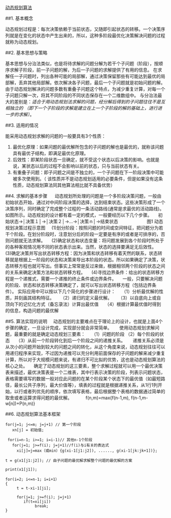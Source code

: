 ﻿[动态规划算法](http://www.cnblogs.com/steven_oyj/archive/2010/05/22/1741374.html)


##1. 基本概念

动态规划过程是：每次决策依赖于当前状态，又随即引起状态的转移。一个决策序列就是在变化的状态中产生出来的，所以，这种多阶段最优化决策解决问题的过程就称为动态规划。

##2. 基本思想与策略

基本思想与分治法类似，也是将待求解的问题分解为若干个子问题（阶段），按顺序求解子阶段，前一子问题的解，为后一子问题的求解提供了有用的信息。
在求解任一子问题时，列出各种可能的局部解，通过决策保留那些有可能达到最优的局部解，丢弃其他局部解。依次解决各子问题，最后一个子问题就是初始问题的解。
由于动态规划解决的问题多数有重叠子问题这个特点，为减少重复计算，对每一个子问题只解一次，将其不同阶段的不同状态保存在一个二维数组中。
与分治法最大的差别是：*适合于用动态规划法求解的问题，经分解后得到的子问题往往不是互相独立的
（即下一个子阶段的求解是建立在上一个子阶段的解的基础上，进行进一步的求解）*。
 


##3. 适用的情况

能采用动态规划求解的问题的一般要具有3个性质：

1. 最优化原理：如果问题的最优解所包含的子问题的解也是最优的，就称该问题具有最优子结构，即满足最优化原理。
2. 后效性：即某阶段状态一旦确定，就不受这个状态以后决策的影响。也就是说，某状态以后的过程不会影响以前的状态，只与当前状态有关。
3. 有重叠子问题：即子问题之间是不独立的，一个子问题在下一阶段决策中可能被多次使用到。（
    该性质并不是动态规划适用的必要条件，但是如果没有这条性质，动态规划算法同其他算法相比就不具备优势）
 

##4. 求解的基本步骤
     动态规划所处理的问题是一个多阶段决策问题，一般由初始状态开始，通过对中间阶段决策的选择，达到结束状态。这些决策形成了一个决策序列，同时确定了完成整个过程的一条活动路线(通常是求最优的活动路线)。如图所示。动态规划的设计都有着一定的模式，一般要经历以下几个步骤。
    初始状态→│决策１│→│决策２│→…→│决策ｎ│→结束状态
                      图1 动态规划决策过程示意图
    (1)划分阶段：按照问题的时间或空间特征，把问题分为若干个阶段。在划分阶段时，注意划分后的阶段一定要是有序的或者是可排序的，否则问题就无法求解。
    (2)确定状态和状态变量：将问题发展到各个阶段时所处于的各种客观情况用不同的状态表示出来。当然，状态的选择要满足无后效性。
    (3)确定决策并写出状态转移方程：因为决策和状态转移有着天然的联系，状态转移就是根据上一阶段的状态和决策来导出本阶段的状态。所以如果确定了决策，状态转移方程也就可写出。但事实上常常是反过来做，根据相邻两个阶段的状态之间的关系来确定决策方法和状态转移方程。
    (4)寻找边界条件：给出的状态转移方程是一个递推式，需要一个递推的终止条件或边界条件。
    一般，只要解决问题的阶段、状态和状态转移决策确定了，就可以写出状态转移方程（包括边界条件）。
实际应用中可以按以下几个简化的步骤进行设计：
    （1）分析最优解的性质，并刻画其结构特征。
    （2）递归的定义最优解。
    （3）以自底向上或自顶向下的记忆化方式（备忘录法）计算出最优值
    （4）根据计算最优值时得到的信息，构造问题的最优解
 

##5. 算法实现的说明
    动态规划的主要难点在于理论上的设计，也就是上面4个步骤的确定，一旦设计完成，实现部分就会非常简单。
     使用动态规划求解问题，最重要的就是确定动态规划三要素：
    （1）问题的阶段 （2）每个阶段的状态
    （3）从前一个阶段转化到后一个阶段之间的递推关系。
     递推关系必须是从次小的问题开始到较大的问题之间的转化，从这个角度来说，动态规划往往可以用递归程序来实现，不过因为递推可以充分利用前面保存的子问题的解来减少重复计算，所以对于大规模问题来说，有递归不可比拟的优势，这也是动态规划算法的核心之处。
    确定了动态规划的这三要素，整个求解过程就可以用一个最优决策表来描述，最优决策表是一个二维表，其中行表示决策的阶段，列表示问题状态，表格需要填写的数据一般对应此问题的在某个阶段某个状态下的最优值（如最短路径，最长公共子序列，最大价值等），填表的过程就是根据递推关系，从1行1列开始，以行或者列优先的顺序，依次填写表格，最后根据整个表格的数据通过简单的取舍或者运算求得问题的最优解。
          f(n,m)=max{f(n-1,m), f(n-1,m-w[n])+P(n,m)}
 


##6. 动态规划算法基本框架 

```
for(j=1; j<=m; j=j+1) // 第一个阶段
   xn[j] = 初始值;

 for(i=n-1; i>=1; i=i-1)// 其他n-1个阶段
   for(j=1; j>=f(i); j=j+1)//f(i)与i有关的表达式
     xi[j]=j=max（或min）{g(xi-1[j1:j2]), ......, g(xi-1[jk:jk+1])};

t = g(x1[j1:j2]); // 由子问题的最优解求解整个问题的最优解的方案

print(x1[j1]);

for(i=2; i<=n-1; i=i+1）
{  
     t = t-xi-1[ji];

     for(j=1; j>=f(i); j=j+1)
        if(t=xi[ji])
             break;
}
```